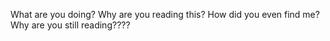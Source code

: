 What are you doing?
Why are you reading this?
How did you even find me?
Why are you still reading????
